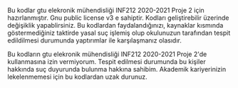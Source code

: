 Bu kodlar gtu elekronik mühendisliği INF212 2020-2021 Proje 2 için hazırlanmıştır.
Gnu public license v3 e sahiptir. Kodları geliştirebilir üzerinde değişiklik yapablirsiniz.
Bu kodlardan faydalandığınızı, kaynaklar kısmında göstermediğiniz taktirde yasal suç işlemiş olup
okulunuzun tarafından tespit edildilmesi durumunda yaptırımlar ile karşılaşmanız olasıdır.

Bu kodların gtu elekronik mühendisliği INF212 2020-2021 Proje 2'de kullanmasına izin vermiyorum.
Tespit edilmesi durumunda bu kişiler hakkında suç duyurunda bulunma hakkına sahibim.
Akademik kariyerinizin lekelenmemesi için bu kodlardan uzak durunuz.